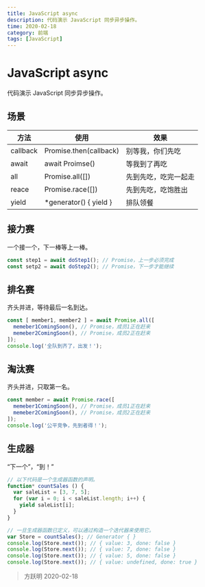 ```yaml
---
title: JavaScript async
description: 代码演示 JavaScript 同步异步操作。
time: 2020-02-18
category: 前端
tags: [JavaScript]
---
```


# JavaScript async

代码演示 JavaScript 同步异步操作。

## 场景

  方法   |          使用          |          效果
-------- | ---------------------- | ----------------------
callback | Promise.then(callback) | 别等我，你们先吃
await    | await Proimse()        | 等我到了再吃
all      | Promise.all([])        | 先到先吃，吃完一起走
reace    | Promise.race([])       | 先到先吃，吃饱胜出
yield    | *generator() { yield } | 排队领餐

## 接力赛

一个接一个，下一棒等上一棒。

```js
const step1 = await doStep1(); // Promise，上一步必须完成
const setp2 = await doStep2(); // Promise，下一步才能继续
```

## 排名赛

齐头并进，等待最后一名到达。

```js
const [ member1, member2 ] = await Promise.all([
  memeber1ComingSoon(), // Promise，成员1正在赶来
  memeber2ComingSoon(), // Promise，成员2正在赶来
]);
console.log('全队到齐了，出发！');
```

## 淘汰赛

齐头并进，只取第一名。

```js
const member = await Promise.race([
  memeber1ComingSoon(), // Promise，成员1正在赶来
  memeber2ComingSoon(), // Promise，成员2正在赶来
]);
console.log('公平竞争，先到者得！');
```

## 生成器

“下一个”，“到！”

```js
// 以下代码是一个生成器函数的声明。
function* countSales () {
  var saleList = [3, 7, 5];
  for (var i = 0; i < saleList.length; i++) {
    yield saleList[i];
  }
}

// 一旦生成器函数已定义，可以通过构造一个迭代器来使用它。
var Store = countSales(); // Generator { }
console.log(Store.next()); // { value: 3, done: false }
console.log(Store.next()); // { value: 7, done: false }
console.log(Store.next()); // { value: 5, done: false }
console.log(Store.next()); // { value: undefined, done: true }
```

> 方跃明
> 2020-02-18
